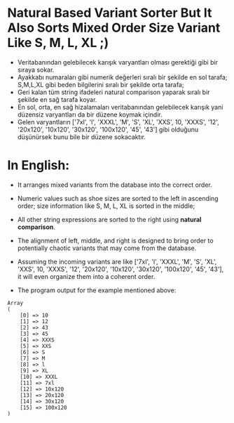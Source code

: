 # Natural Based Variant Sorter But It Also Sorts Mixed Order Size Variant Like S, M, L, XL ;)

- Veritabanından gelebilecek karışık varyantları olması gerektiği gibi bir sıraya sokar. 
- Ayakkabı numaraları gibi numerik değerleri sıralı bir şekilde en sol tarafa; S,M,L,XL gibi beden bilgilerini sıralı bir şekilde orta tarafa; 
- Geri kalan tüm string ifadeleri natural comparison yaparak sıralı bir şekilde en sağ tarafa koyar. 
- En sol, orta, en sağ hizalamaları veritabanından gelebilecek karışık yani düzensiz varyantları da bir düzene koymak içindir. 
- Gelen varyantların ['7xl', 'l', 'XXXL', 'M', 'S', 'XL', 'XXS', 10, 'XXXS', '12', '20x120', '10x120', '30x120', '100x120', '45', '43'] gibi olduğunu düşünürsek bunu bile bir düzene sokacaktır.

# In English:

- It arranges mixed variants from the database into the correct order.
- Numeric values such as shoe sizes are sorted to the left in ascending order; size information like S, M, L, XL is sorted in the middle;
- All other string expressions are sorted to the right using **natural comparison**.
- The alignment of left, middle, and right is designed to bring order to potentially chaotic variants that may come from the database.
- Assuming the incoming variants are like ['7xl', 'l', 'XXXL', 'M', 'S', 'XL', 'XXS', 10, 'XXXS', '12', '20x120', '10x120', '30x120', '100x120', '45', '43'], it will even organize them into a coherent order.

- The program output for the example mentioned above:
```
Array
(
    [0] => 10
    [1] => 12
    [2] => 43
    [3] => 45
    [4] => XXXS
    [5] => XXS
    [6] => S
    [7] => M
    [8] => l
    [9] => XL
    [10] => XXXL
    [11] => 7xl
    [12] => 10x120
    [13] => 20x120
    [14] => 30x120
    [15] => 100x120
)
```
